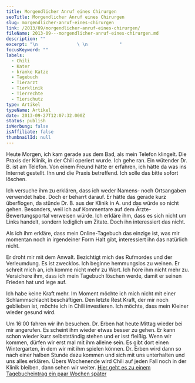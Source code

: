 ```yaml
---
title: Morgendlicher Anruf eines Chirurgen
seoTitle: Morgendlicher Anruf eines Chirurgen
slug: morgendlicher-anruf-eines-chirurgen
link: /2013/09/morgendlicher-anruf-eines-chirurgen/
fileName: 2013-09---morgendlicher-anruf-eines-chirurgen.md
description: ""
excerpt: "\n               \ \n            "
focusKeyword: ""
labels:
  - Chili
  - Kater
  - kranke Katze
  - Tagebuch
  - Tierarzt
  - Tierklinik
  - Tierrechte
  - Tierschutz
type: Artikel
typeName: Artikel
date: 2013-09-27T12:07:32.000Z
status: publish
isWerbung: false
isAffiliate: false
thumbnailId: null
---
```


[](/2013/09/26/der-fall-des-chili-r/) Heute Morgen, ich kam gerade aus dem Bad,
als mein Telefon klingelt. Die Praxis der Klinik, in der Chili operiert wurde.
Ich gehe ran. Ein wütender Dr. B. ist am Telefon. Von einem Freund hätte er
erfahren, ich hätte da was ins Internet gestellt. Ihn und die Praxis betreffend.
Ich solle das bitte sofort löschen.

Ich versuche ihm zu erklären, dass ich weder Namens- noch Ortsangaben verwendet
habe. Doch er beharrt darauf. Er hätte das gerade kurz überflogen, da stünde Dr.
B. aus der Klinik in A. und das würde so nicht gehen. Besonders, weil ich auf
Kommentare auf dem Ärzte-Bewertungsportal verweisen würde. Ich erkläre ihm, dass
es sich nicht um Links handelt, sondern lediglich um Zitate. Doch ihn
interessiert das nicht.

Als ich ihm erkläre, dass mein Online-Tagebuch das einzige ist, was mir momentan
noch in irgendeiner Form Halt gibt, interessiert ihn das natürlich nicht.

Er droht mir mit dem Anwalt. Bezichtigt mich des Rufmordes und der Verleumdung.
Es ist zwecklos. Ich beginne hemmungslos zu weinen. Er schreit mich an, ich
komme nicht mehr zu Wort. Ich höre ihm nicht mehr zu. Versichere ihm, dass ich
mein Tagebuch löschen werde, damit er seinen Frieden hat und lege auf.

Ich habe keine Kraft mehr. Im Moment möchte ich mich nicht mit einer
Schlammschlacht beschäftigen. Den letzte Rest Kraft, der mir noch geblieben ist,
möchte ich in Chili investieren. Ich möchte, dass mein Kleiner wieder gesund
wird.

Um 16:00 fahren wir ihn besuchen. Dr. Erben hat heute Mittag wieder bei mir
angerufen. Es scheint ihm wieder etwas besser zu gehen. Er kann schon wieder
kurz selbstständig stehen und er isst fleißig. Wenn wir kommen, dürfen wir erst
mal mit ihm alleine sein. Es gibt dort einen Wintergarten, in dem wir mit ihm
spielen können. Dr. Erben wird dann so nach einer halben Stunde dazu kommen und
sich mit uns unterhalten und uns alles erklären. Übers Wochenende wird Chili auf
jeden Fall noch in der Klinik bleiben, dann sehen wir weiter.
<span style="text-decoration:underline;">
[Hier geht es zu einem Tagebucheintrag ein paar Wochen später](/2013/10/17/dieser-song-ist-fur-dich-herbstliche-schreibblockade/)
</span>
